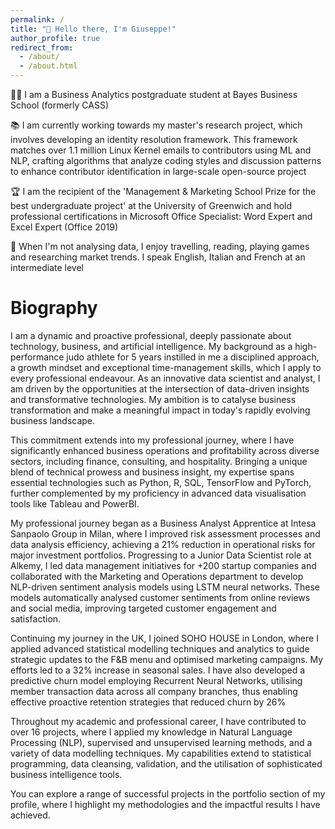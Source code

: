 ```yaml
---
permalink: /
title: "👋 Hello there, I'm Giuseppe!"
author_profile: true
redirect_from: 
  - /about/
  - /about.html
---
```

👨‍💻 I am a Business Analytics postgraduate student at Bayes Business School (formerly CASS)

📚 I am currently working towards my master's research project, which involves developing an identity resolution framework. This framework matches over 1.1 million Linux Kernel emails to contributors using ML and NLP, crafting algorithms that analyze coding styles and discussion patterns to enhance contributor identification in large-scale open-source project

🏆 I am the recipient of the 'Management & Marketing School Prize for the best undergraduate project' at the University of Greenwich and hold professional certifications in Microsoft Office Specialist: Word Expert and Excel Expert (Office 2019)

🛫 When I'm not analysing data, I enjoy travelling, reading, playing games and researching market trends. I speak English, Italian and French at an intermediate level

# Biography
I am a dynamic and proactive professional, deeply passionate about technology, business, and artificial intelligence. My background as a high-performance judo athlete for 5 years instilled in me a disciplined approach, a growth mindset and exceptional time-management skills, which I apply to every professional endeavour. As an innovative data scientist and analyst, I am driven by the opportunities at the intersection of data-driven insights and transformative technologies. My ambition is to catalyse business transformation and make a meaningful impact in today's rapidly evolving business landscape.

This commitment extends into my professional journey, where I have significantly enhanced business operations and profitability across diverse sectors, including finance, consulting, and hospitality. Bringing a unique blend of technical prowess and business insight, my expertise spans essential technologies such as Python, R, SQL, TensorFlow and PyTorch, further complemented by my proficiency in advanced data visualisation tools like Tableau and PowerBI.

My professional journey began as a Business Analyst Apprentice at Intesa Sanpaolo Group in Milan, where I improved risk assessment processes and data analysis efficiency, achieving a 21% reduction in operational risks for major investment portfolios. Progressing to a Junior Data Scientist role at Alkemy, I led data management initiatives for +200 startup companies and collaborated with the Marketing and Operations department to develop NLP-driven sentiment analysis models using LSTM neural networks. These models automatically analysed customer sentiments from online reviews and social media, improving targeted customer engagement and satisfaction. 

Continuing my journey in the UK, I joined SOHO HOUSE in London, where I applied advanced statistical modelling techniques and analytics to  guide strategic updates to the F&B menu and optimised marketing campaigns. My efforts led to a 32% increase in seasonal sales. I have also developed a predictive churn model employing Recurrent Neural Networks, utilising member transaction data across all company branches, thus enabling effective proactive retention strategies that reduced churn by 26%

Throughout my academic and professional career, I have contributed to over 16 projects, where I applied my knowledge in Natural Language Processing (NLP), supervised and unsupervised learning methods, and a variety of data modelling techniques. My capabilities extend to statistical programming, data cleansing, validation, and the utilisation of sophisticated business intelligence tools.

You can explore a range of successful projects in the portfolio section of my profile, where I highlight my methodologies and the impactful results I have achieved.

